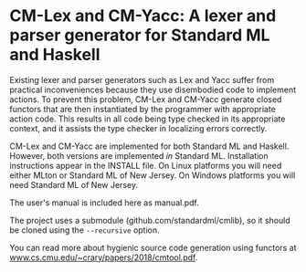 CM-Lex and CM-Yacc: A lexer and parser generator for Standard ML and Haskell
============================================================================

Existing lexer and parser generators such as Lex and Yacc suffer from
practical inconveniences because they use disembodied code to
implement actions.  To prevent this problem, CM-Lex and CM-Yacc
generate closed functors that are then instantiated by the programmer
with appropriate action code.  This results in all code being type
checked in its appropriate context, and it assists the type checker in
localizing errors correctly.

CM-Lex and CM-Yacc are implemented for both Standard ML and Haskell.
However, both versions are implemented *in* Standard ML.  Installation
instructions appear in the INSTALL file.  On Linux platforms you will
need either MLton or Standard ML of New Jersey.  On Windows platforms
you will need Standard ML of New Jersey.

The user's manual is included here as manual.pdf.

The project uses a submodule (github.com/standardml/cmlib), so it
should be cloned using the `--recursive` option.

You can read more about hygienic source code generation using functors at
www.cs.cmu.edu/~crary/papers/2018/cmtool.pdf.
